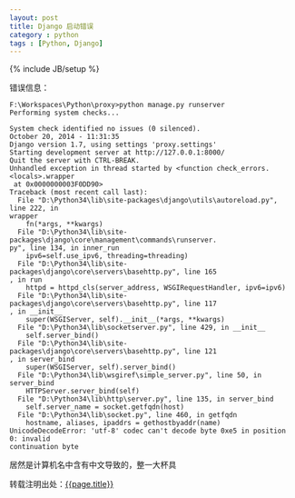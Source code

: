 ```yaml
---
layout: post
title: Django 启动错误
category : python
tags : [Python, Django]
---
```

{% include JB/setup %}

错误信息：

	F:\Workspaces\Python\proxy>python manage.py runserver
	Performing system checks...
	
	System check identified no issues (0 silenced).
	October 20, 2014 - 11:31:35
	Django version 1.7, using settings 'proxy.settings'
	Starting development server at http://127.0.0.1:8000/
	Quit the server with CTRL-BREAK.
	Unhandled exception in thread started by <function check_errors.<locals>.wrapper
	 at 0x0000000003F0DD90>
	Traceback (most recent call last):
	  File "D:\Python34\lib\site-packages\django\utils\autoreload.py", line 222, in
	wrapper
	    fn(*args, **kwargs)
	  File "D:\Python34\lib\site-packages\django\core\management\commands\runserver.
	py", line 134, in inner_run
	    ipv6=self.use_ipv6, threading=threading)
	  File "D:\Python34\lib\site-packages\django\core\servers\basehttp.py", line 165
	, in run
	    httpd = httpd_cls(server_address, WSGIRequestHandler, ipv6=ipv6)
	  File "D:\Python34\lib\site-packages\django\core\servers\basehttp.py", line 117
	, in __init__
	    super(WSGIServer, self).__init__(*args, **kwargs)
	  File "D:\Python34\lib\socketserver.py", line 429, in __init__
	    self.server_bind()
	  File "D:\Python34\lib\site-packages\django\core\servers\basehttp.py", line 121
	, in server_bind
	    super(WSGIServer, self).server_bind()
	  File "D:\Python34\lib\wsgiref\simple_server.py", line 50, in server_bind
	    HTTPServer.server_bind(self)
	  File "D:\Python34\lib\http\server.py", line 135, in server_bind
	    self.server_name = socket.getfqdn(host)
	  File "D:\Python34\lib\socket.py", line 460, in getfqdn
	    hostname, aliases, ipaddrs = gethostbyaddr(name)
	UnicodeDecodeError: 'utf-8' codec can't decode byte 0xe5 in position 0: invalid
	continuation byte


居然是计算机名中含有中文导致的，整一大杯具


转载注明出处：[{{page.title}}]({{permalink}})
